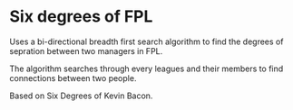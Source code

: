 # Six degrees of FPL

Uses a bi-directional breadth first search algorithm to find the degrees of sepration between two managers in FPL.

The algorithm searches through every leagues and their members to find connections between two people.

Based on Six Degrees of Kevin Bacon.